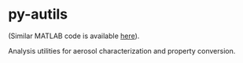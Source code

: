 # py-autils

(Similar MATLAB code is available [here](https://github.com/tsipkens/mat-autils)).

 Analysis utilities for aerosol characterization and property conversion. 


